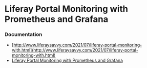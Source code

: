 # Liferay Portal Monitoring with Prometheus and Grafana

### Documentation 
* [http://www.liferaysavvy.com/2021/07/liferay-portal-monitoring-with.html](http://www.liferaysavvy.com/2021/07/liferay-portal-monitoring-with.html) 
* [Liferay Portal Monitoring with Prometheus and Grafana](http://www.liferaysavvy.com/2021/07/liferay-portal-monitoring-with_26.html)
 

